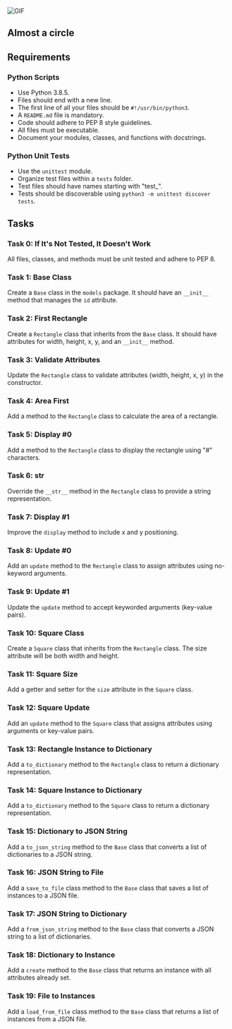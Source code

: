 ![GIF](https://media.giphy.com/media/fkRXAeh79xP5m/giphy.gif)

## Almost a circle

## Requirements

### Python Scripts
- Use Python 3.8.5.
- Files should end with a new line.
- The first line of all your files should be `#!/usr/bin/python3`.
- A `README.md` file is mandatory.
- Code should adhere to PEP 8 style guidelines.
- All files must be executable.
- Document your modules, classes, and functions with docstrings.

### Python Unit Tests
- Use the `unittest` module.
- Organize test files within a `tests` folder.
- Test files should have names starting with "test_".
- Tests should be discoverable using `python3 -m unittest discover tests`.

## Tasks

### Task 0: If It's Not Tested, It Doesn't Work
All files, classes, and methods must be unit tested and adhere to PEP 8.

### Task 1: Base Class
Create a `Base` class in the `models` package. It should have an `__init__` method that manages the `id` attribute.

### Task 2: First Rectangle
Create a `Rectangle` class that inherits from the `Base` class. It should have attributes for width, height, x, y, and an `__init__` method.

### Task 3: Validate Attributes
Update the `Rectangle` class to validate attributes (width, height, x, y) in the constructor.

### Task 4: Area First
Add a method to the `Rectangle` class to calculate the area of a rectangle.

### Task 5: Display #0
Add a method to the `Rectangle` class to display the rectangle using "#" characters.

### Task 6: __str__
Override the `__str__` method in the `Rectangle` class to provide a string representation.

### Task 7: Display #1
Improve the `display` method to include x and y positioning.

### Task 8: Update #0
Add an `update` method to the `Rectangle` class to assign attributes using no-keyword arguments.

### Task 9: Update #1
Update the `update` method to accept keyworded arguments (key-value pairs).

### Task 10: Square Class
Create a `Square` class that inherits from the `Rectangle` class. The size attribute will be both width and height.

### Task 11: Square Size
Add a getter and setter for the `size` attribute in the `Square` class.

### Task 12: Square Update
Add an `update` method to the `Square` class that assigns attributes using arguments or key-value pairs.

### Task 13: Rectangle Instance to Dictionary
Add a `to_dictionary` method to the `Rectangle` class to return a dictionary representation.

### Task 14: Square Instance to Dictionary
Add a `to_dictionary` method to the `Square` class to return a dictionary representation.

### Task 15: Dictionary to JSON String
Add a `to_json_string` method to the `Base` class that converts a list of dictionaries to a JSON string.

### Task 16: JSON String to File
Add a `save_to_file` class method to the `Base` class that saves a list of instances to a JSON file.

### Task 17: JSON String to Dictionary
Add a `from_json_string` method to the `Base` class that converts a JSON string to a list of dictionaries.

### Task 18: Dictionary to Instance
Add a `create` method to the `Base` class that returns an instance with all attributes already set.

### Task 19: File to Instances
Add a `load_from_file` class method to the `Base` class that returns a list of instances from a JSON file.
